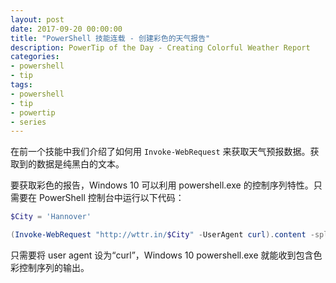 ```yaml
---
layout: post
date: 2017-09-20 00:00:00
title: "PowerShell 技能连载 - 创建彩色的天气报告"
description: PowerTip of the Day - Creating Colorful Weather Report
categories:
- powershell
- tip
tags:
- powershell
- tip
- powertip
- series
---
```

在前一个技能中我们介绍了如何用 `Invoke-WebRequest` 来获取天气预报数据。获取到的数据是纯黑白的文本。

要获取彩色的报告，Windows 10 可以利用 powershell.exe 的控制序列特性。只需要在 PowerShell 控制台中运行以下代码：

```powershell
$City = 'Hannover'

(Invoke-WebRequest "http://wttr.in/$City" -UserAgent curl).content -split "`n"
```

只需要将 user agent 设为“curl”，Windows 10 powershell.exe 就能收到包含色彩控制序列的输出。

<!--本文国际来源：[Creating Colorful Weather Report](http://community.idera.com/powershell/powertips/b/tips/posts/creating-colorful-weather-report)-->
